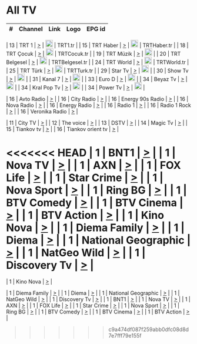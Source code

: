 <h1>All TV</h1>

| #   | Channel        | Link  | Logo | EPG id |
|:---:|:--------------:|:-----:|:----:|:------:|

| 13  | TRT 1            | [>](https://tv-trt1.medya.trt.com.tr/master.m3u8) | <img height="20" src="https://i.imgur.com/j786OLG.png"/> | TRT1.tr |
| 15  | TRT Haber        | [>](https://tv-trthaber.medya.trt.com.tr/master.m3u8) | <img height="20" src="https://i.imgur.com/OVfo8Ab.png"/> | TRTHaber.tr |
| 18  | TRT Çocuk        | [>](https://tv-trtcocuk.medya.trt.com.tr/master.m3u8) | <img height="20" src="https://i.imgur.com/QLFmD6d.png"/> | TRTCocuk.tr |
| 19  | TRT Müzik        | [>](https://tv-trtmuzik.medya.trt.com.tr/master.m3u8) | <img height="20" src="https://i.imgur.com/fIVFCEd.png"/> |
| 20  | TRT Belgesel     | [>](https://tv-trtbelgesel.medya.trt.com.tr/master.m3u8) | <img height="20" src="https://i.imgur.com/MGO87pe.png"/> | TRTBelgesel.tr |
| 24  | TRT World        | [>](https://tv-trtworld.medya.trt.com.tr/master.m3u8) | <img height="20" src="https://i.imgur.com/JEA2xpv.png"/> | TRTWorld.tr |
| 25  | TRT Türk         | [>](https://tv-trtturk.medya.trt.com.tr/master.m3u8) | <img height="20" src="https://i.imgur.com/OSTOQNw.png"/> | TRTTurk.tr |
| 29  | Star Tv   | [>](https://dogus-live.daioncdn.net/startv/startv_360p.m3u8) | <img height="20" src="https://i.imgur.com/IebUZx1.png"/> |
| 30  | Show Tv     | [>](https://ciner-live.daioncdn.net/showtv/showtv.m3u8) | <img height="20" src="https://i.imgur.com/IebUZx1.png"/> |
| 31  | Kanal 7     | [>](https://kanal7-live.daioncdn.net/kanal7/kanal7.m3u8) | <img height="20" src="https://i.imgur.com/IebUZx1.png"/> |
| 33  | Euro D    | [>](https://www.youtube.com/user/KanalD/live) | <img height="20" src="https://i.imgur.com/IebUZx1.png"/> |
| 34  | Beyaz Tv     | [>](https://beyaztv-live.daioncdn.net/beyaztv/beyaztv.m3u8) | <img height="20" src="https://i.imgur.com/IebUZx1.png"/> |
| 34  | Kral Pop Tv     | [>](https://www.youtube.com/watch?v=GuFTuKoXepw) | <img height="20" src="https://i.imgur.com/IebUZx1.png"/> |
| 34  | Power Tv     | [>](https://livetv.powerapp.com.tr/powerTV/powerhd.smil/chunklist.m3u8) | <img height="20" src="https://i.imgur.com/IebUZx1.png"/> |

| 16  | Avto Radio | [>](http://stream.metacast.eu/avtoradio.mp3.m3u) |
| 16  | City Radio | [>](http://stream.metacast.eu/city.aac.m3u) |
| 16  | Energy 90s Radio | [>](http://stream.metacast.eu/energy-90s.m3u) |
| 16  | Nova Radio | [>](http://stream.metacast.eu/nova.aac.m3u) |
| 16  | Energy Radio | [>](http://stream.metacast.eu/nrj.aac.m3u) |
| 16  | Radio 1 | [>](http://stream.metacast.eu/radio1.aac.m3u) |
| 16  | Radio 1 Rock | [>](http://stream.metacast.eu/radio1rock.aac.m3u) |
| 16  | Veronika Radio | [>](http://stream.metacast.eu/veronika.aac.m3u) |

| 11  | City TV | [>](https://tv.city.bg/play/tshls/citytv/index.m3u8) |
| 12  | The voice | [>](https://bss1.neterra.tv/thevoice/thevoice.m3u8) |
| 13  | DSTV | [>](http://46.249.95.140:8081/hls/data.m3u8) |
| 14  | Magic Tv | [>](https://bss1.neterra.tv/magictv/magictv.m3u8) |
| 15  | Tiankov tv | [>](https://streamer103.neterra.tv/tiankov-folk/live.m3u8) |
| 16  | Tiankov orient tv | [>](https://streamer103.neterra.tv/tiankov-orient/live.m3u8) |

<<<<<<< HEAD
| 1 | BNT1 | [>](https://ymkaya.xyz:42450/tv/bnt1/playlist.m3u8?wmsAuthSign=c2VydmVyX3RpbWU9NC85LzIwMjUgNTo0MDoxOSBQTSZoYXNoX3ZhbHVlPTRqbWF2ZGxRT205RmtxR0xWdi8xR3c9PSZ2YWxpZG1pbnV0ZXM9NjA=) |
| 1 | Nova TV | [>](https://ymkaya.xyz:42450/tv/novatv/playlist.m3u8?wmsAuthSign=c2VydmVyX3RpbWU9NC85LzIwMjUgNTo0MDozMCBQTSZoYXNoX3ZhbHVlPWE0Zng2VzhTNk5kK1U3R0Y2UnRaeEE9PSZ2YWxpZG1pbnV0ZXM9NjA=) |
| 1 | AXN | [>](https://ymkaya.xyz:42450/tv/axn/playlist.m3u8?wmsAuthSign=c2VydmVyX3RpbWU9NC85LzIwMjUgNTo0MDo0MCBQTSZoYXNoX3ZhbHVlPVVFUWs2OXJvOEZEVHkrZW5tTE4rbFE9PSZ2YWxpZG1pbnV0ZXM9NjA=) |
| 1 | FOX Life | [>](https://ymkaya.xyz:42450/tv/foxlife/playlist.m3u8?wmsAuthSign=c2VydmVyX3RpbWU9NC85LzIwMjUgNTo0MDo1MSBQTSZoYXNoX3ZhbHVlPVZoK3A3dVJlSjFSTGpQL3VudlJKM3c9PSZ2YWxpZG1pbnV0ZXM9NjA=) |
| 1 | Star Crime | [>](https://ymkaya.xyz:42450/tv/foxcrime/playlist.m3u8?wmsAuthSign=c2VydmVyX3RpbWU9NC85LzIwMjUgNTo0MTowMSBQTSZoYXNoX3ZhbHVlPVVJUHBZZ2ducm8xcTdSQU5wWWd3UXc9PSZ2YWxpZG1pbnV0ZXM9NjA=) |
| 1 | Nova Sport | [>](https://ymkaya.xyz:42450/tv/novasport/playlist.m3u8?wmsAuthSign=c2VydmVyX3RpbWU9NC85LzIwMjUgNTo0MToxMyBQTSZoYXNoX3ZhbHVlPW1idjR4VTRuKzhLTjJlc0pwQ3BZbFE9PSZ2YWxpZG1pbnV0ZXM9NjA=) |
| 1 | Ring BG | [>](https://ymkaya.xyz:42450/tv/ringbg/playlist.m3u8?wmsAuthSign=c2VydmVyX3RpbWU9NC85LzIwMjUgNTo0MToyMyBQTSZoYXNoX3ZhbHVlPWFvZXFqNVliNWlyYkxEeGI1R3pZT2c9PSZ2YWxpZG1pbnV0ZXM9NjA=) |
| 1 | BTV Comedy | [>](https://ymkaya.xyz:42450/tv/btvcomedy/playlist.m3u8?wmsAuthSign=c2VydmVyX3RpbWU9NC85LzIwMjUgNTo0MTozMyBQTSZoYXNoX3ZhbHVlPWx0czMvdEt2OWtFTTlpODhEZElXcWc9PSZ2YWxpZG1pbnV0ZXM9NjA=) |
| 1 | BTV Cinema | [>](https://ymkaya.xyz:42450/tv/btvcinema/playlist.m3u8?wmsAuthSign=c2VydmVyX3RpbWU9NC85LzIwMjUgNTo0MTo0NCBQTSZoYXNoX3ZhbHVlPWhDdUhLTGdqODJNZkJlcXlxbXRwOWc9PSZ2YWxpZG1pbnV0ZXM9NjA=) |
| 1 | BTV Action | [>](https://ymkaya.xyz:42450/tv/btvaction/playlist.m3u8?wmsAuthSign=c2VydmVyX3RpbWU9NC85LzIwMjUgNTo0MTo1NCBQTSZoYXNoX3ZhbHVlPXJCZnNwTVZjRnpiNk5sYS9keFlkZ0E9PSZ2YWxpZG1pbnV0ZXM9NjA=) |
| 1 | Kino Nova | [>](https://ymkaya.xyz:42450/tv/kinonova/playlist.m3u8?wmsAuthSign=c2VydmVyX3RpbWU9NC85LzIwMjUgNTo0MjowMyBQTSZoYXNoX3ZhbHVlPTVuR3hLWVBVM3I3aCtPZng0VU53Znc9PSZ2YWxpZG1pbnV0ZXM9NjA=) |
| 1 | Diema Family | [>](https://ymkaya.xyz:42450/tv/diemafamily/playlist.m3u8?wmsAuthSign=c2VydmVyX3RpbWU9NC85LzIwMjUgNTo0MjoxMyBQTSZoYXNoX3ZhbHVlPXpaUnJwb1hXOHpQbTdUSTdaK29TSUE9PSZ2YWxpZG1pbnV0ZXM9NjA=) |
| 1 | Diema | [>](https://ymkaya.xyz:42450/tv/diema/playlist.m3u8?wmsAuthSign=c2VydmVyX3RpbWU9NC85LzIwMjUgNTo0MjoyNCBQTSZoYXNoX3ZhbHVlPUhtV1ltYzJZMm9ycWpvVWlScnhnTUE9PSZ2YWxpZG1pbnV0ZXM9NjA=) |
| 1 | National Geographic | [>](https://ymkaya.xyz:42450/tv/natgeo/playlist.m3u8?wmsAuthSign=c2VydmVyX3RpbWU9NC85LzIwMjUgNTo0MjozNCBQTSZoYXNoX3ZhbHVlPVI2cndsUzBmcDMzZGh1VHpxQWxXWWc9PSZ2YWxpZG1pbnV0ZXM9NjA=) |
| 1 | NatGeo Wild | [>](https://ymkaya.xyz:42450/tv/natgeowild/playlist.m3u8?wmsAuthSign=c2VydmVyX3RpbWU9NC85LzIwMjUgNTo0Mjo0NSBQTSZoYXNoX3ZhbHVlPXBpT3phMXdGa0hMMmFuSk4xWEVhQ2c9PSZ2YWxpZG1pbnV0ZXM9NjA=) |
| 1 | Discovery Tv | [>](https://ymkaya.xyz:42450/tv/discovery/playlist.m3u8?wmsAuthSign=c2VydmVyX3RpbWU9NC85LzIwMjUgNTo0Mjo1NSBQTSZoYXNoX3ZhbHVlPXRZMitTSFVtaUxqR1JYNXdndUNDUkE9PSZ2YWxpZG1pbnV0ZXM9NjA=) |
=======


| 1 | Kino Nova | [>](https://ymkaya.xyz:11336/tv/kinonova/playlist.m3u8?wmsAuthSign=c2VydmVyX3RpbWU9MS8yLzIwMjUgNDo0MDoyMCBBTSZoYXNoX3ZhbHVlPWlFS1FrWEtMMVRFM3l5YklUWUJQUHc9PSZ2YWxpZG1pbnV0ZXM9NjA=) |

| 1 | Diema Family | [>](https://ymkaya.xyz:11336/tv/diemafamily/playlist.m3u8?wmsAuthSign=c2VydmVyX3RpbWU9MS8yLzIwMjUgNDo0MDozMCBBTSZoYXNoX3ZhbHVlPUVUaTVKTldvZTF5WVVCM0YwL21kaXc9PSZ2YWxpZG1pbnV0ZXM9NjA=) |
| 1 | Diema | [>](https://ymkaya.xyz:11336/tv/diema/playlist.m3u8?wmsAuthSign=c2VydmVyX3RpbWU9MS8yLzIwMjUgNDo0MDo0MCBBTSZoYXNoX3ZhbHVlPVlYMWVJT2NuUjNpUTBsaytEUFFOS2c9PSZ2YWxpZG1pbnV0ZXM9NjA=) |
| 1 | National Geographic | [>](https://ymkaya.xyz:11336/tv/natgeo/playlist.m3u8?wmsAuthSign=c2VydmVyX3RpbWU9MS8yLzIwMjUgNDo0MTo0MSBBTSZoYXNoX3ZhbHVlPTJQTlVmcG5nYWx0M013eUhGRGxnd0E9PSZ2YWxpZG1pbnV0ZXM9NjA=) |
| 1 | NatGeo Wild | [>](https://ymkaya.xyz:11336/tv/natgeowild/playlist.m3u8?wmsAuthSign=c2VydmVyX3RpbWU9MS8yLzIwMjUgNDo0MTo1MSBBTSZoYXNoX3ZhbHVlPVl1OXZaTTliN0hGWEN3eDBYd1duNkE9PSZ2YWxpZG1pbnV0ZXM9NjA=) |
| 1 | Discovery Tv | [>](https://ymkaya.xyz:11336/tv/discovery/playlist.m3u8?wmsAuthSign=c2VydmVyX3RpbWU9MS8yLzIwMjUgNDo0MjowMSBBTSZoYXNoX3ZhbHVlPWtBQmdLNlY2RmQwWElzMVYzSDJyVkE9PSZ2YWxpZG1pbnV0ZXM9NjA=) |
| 1 | BNT1 | [>](https://ymkaya.xyz:11336/tv/bnt1/playlist.m3u8?wmsAuthSign=c2VydmVyX3RpbWU9MS8yLzIwMjUgNDozODozOCBBTSZoYXNoX3ZhbHVlPVVrMVlRQXpJWlhYeUh6ZFVpSC9NMUE9PSZ2YWxpZG1pbnV0ZXM9NjA=) |
| 1 | Nova TV | [>](https://ymkaya.xyz:11336/tv/novatv/playlist.m3u8?wmsAuthSign=c2VydmVyX3RpbWU9MS8yLzIwMjUgNDozODo0OCBBTSZoYXNoX3ZhbHVlPUVxQjh1a0ZzYkVGZU8zZDFGTzdreVE9PSZ2YWxpZG1pbnV0ZXM9NjA=) |
| 1 | AXN | [>](https://ymkaya.xyz:11336/tv/axn/playlist.m3u8?wmsAuthSign=c2VydmVyX3RpbWU9MS8yLzIwMjUgNDozODo1OCBBTSZoYXNoX3ZhbHVlPUpkWStGY1hkNXhaOVpPZ0thQ0FZL3c9PSZ2YWxpZG1pbnV0ZXM9NjA=) |
| 1 | FOX Life | [>](https://ymkaya.xyz:11336/tv/foxlife/playlist.m3u8?wmsAuthSign=c2VydmVyX3RpbWU9MS8yLzIwMjUgNDozOToxMCBBTSZoYXNoX3ZhbHVlPWt1ZDc1T3AzYlZDTjJnSy9TU0xJZlE9PSZ2YWxpZG1pbnV0ZXM9NjA=) |
| 1 | Star Crime | [>](https://ymkaya.xyz:11336/tv/foxcrime/playlist.m3u8?wmsAuthSign=c2VydmVyX3RpbWU9MS8yLzIwMjUgNDozOToyMCBBTSZoYXNoX3ZhbHVlPXIwVU45Nm9FR1l2enNkTG9TanBxbmc9PSZ2YWxpZG1pbnV0ZXM9NjA=) |
| 1 | Nova Sport | [>](https://ymkaya.xyz:11336/tv/novasport/playlist.m3u8?wmsAuthSign=c2VydmVyX3RpbWU9MS8yLzIwMjUgNDozOTozMCBBTSZoYXNoX3ZhbHVlPXlSZ0UxazVaM0xhSmc0NmR4T0c1T2c9PSZ2YWxpZG1pbnV0ZXM9NjA=) |
| 1 | Ring BG | [>](https://ymkaya.xyz:11336/tv/ringbg/playlist.m3u8?wmsAuthSign=c2VydmVyX3RpbWU9MS8yLzIwMjUgNDozOTo0MCBBTSZoYXNoX3ZhbHVlPTR4aUlFNHVUYWN4enY1WkVuOFZma2c9PSZ2YWxpZG1pbnV0ZXM9NjA=) |
| 1 | BTV Comedy | [>](https://ymkaya.xyz:11336/tv/btvcomedy/playlist.m3u8?wmsAuthSign=c2VydmVyX3RpbWU9MS8yLzIwMjUgNDozOTo1MCBBTSZoYXNoX3ZhbHVlPUtrMTJ2RHNTTUU1RFp1ZkVOdXFSK3c9PSZ2YWxpZG1pbnV0ZXM9NjA=) |
| 1 | BTV Cinema | [>](https://ymkaya.xyz:11336/tv/btvcinema/playlist.m3u8?wmsAuthSign=c2VydmVyX3RpbWU9MS8yLzIwMjUgNDozOTo1OSBBTSZoYXNoX3ZhbHVlPTZWcU9FZW56cG1NM1lrYy8xNE5NeHc9PSZ2YWxpZG1pbnV0ZXM9NjA=) |
| 1 | BTV Action | [>](https://ymkaya.xyz:11336/tv/btvaction/playlist.m3u8?wmsAuthSign=c2VydmVyX3RpbWU9MS8yLzIwMjUgNDo0MDoxMCBBTSZoYXNoX3ZhbHVlPUlDd0ErRkZVWThyMVZwR3c2REdGZ3c9PSZ2YWxpZG1pbnV0ZXM9NjA=) |
>>>>>>> c9a474df087f259abb0dfc08d8d7e7fff79e155f
